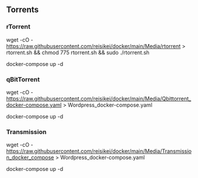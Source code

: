 ## Torrents

### rTorrent
wget  -cO - https://raw.githubusercontent.com/reisikei/docker/main/Media/rtorrent > rtorrent.sh && chmod 775 rtorrent.sh && sudo ./rtorrent.sh

docker-compose up -d

### qBitTorrent
wget  -cO - https://raw.githubusercontent.com/reisikei/docker/main/Media/Qbittorrent_docker-compose.yaml > Wordpress_docker-compose.yaml

docker-compose up -d

### Transmission
wget  -cO - https://raw.githubusercontent.com/reisikei/docker/main/Media/Transmission_docker_compose > Wordpress_docker-compose.yaml

docker-compose up -d
